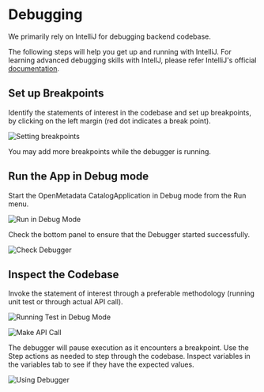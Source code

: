 # Debugging

We primarily rely on IntelliJ for debugging backend codebase. 

The following steps will help you get up and running with IntelliJ. 
For learning advanced debugging skills with IntellJ, please refer IntelliJ's official [documentation](https://www.jetbrains.com/help/idea/debugging-code.html).

## Set up Breakpoints

Identify the statements of interest in the codebase and set up breakpoints, by clicking on the left margin (red dot indicates a break point).

![Setting breakpoints](../../../.gitbook/assets/breakpoint.png)

You may add more breakpoints while the debugger is running.

## Run the App in Debug mode

Start the OpenMetadata CatalogApplication in Debug mode from the Run menu.

![Run in Debug Mode](../../../.gitbook/assets/run-debug.png)

Check the bottom panel to ensure that the Debugger started successfully.

![Check Debugger](../../../.gitbook/assets/check-debugger.png)

## Inspect the Codebase

Invoke the statement of interest through a preferable methodology (running unit test or through actual API call).

![Running Test in Debug Mode](../../../.gitbook/assets/test-debug.png)

![Make API Call](../../../.gitbook/assets/make-api-call.png)

The debugger will pause execution as it encounters a breakpoint.
Use the Step actions as needed to step through the codebase.
Inspect variables in the variables tab to see if they have the expected values.

![Using Debugger](../../../.gitbook/assets/use-debugger.png)
